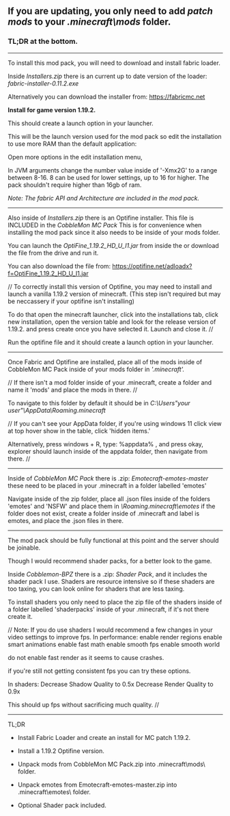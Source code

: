 ## If you are updating, you only need to add *patch mods* to your *.minecraft\mods* folder.

### TL;DR at the bottom.


-------------------------------------------------------------------------------------

To install this mod pack, you will need to download and install fabric loader.

Inside *Installers.zip* there is an current up to date version of the loader:
*fabric-installer-0.11.2.exe*

Alternatively you can download the installer from:
https://fabricmc.net 

**Install for game version 1.19.2.**

This should create a launch option in your launcher.

This will be the launch version used for the mod pack so edit the installation to 
use more RAM than the default application:

Open more options in the edit installation menu,

In JVM arguments change the number value inside of '-Xmx2G' to a range between 8-16.
8 can be used for lower settings, up to 16 for higher. The pack shouldn't require 
higher than 16gb of ram.

*Note: The fabric API and Architecture are included in the mod pack.*

-------------------------------------------------------------------------------------

Also inside of *Installers.zip* there is an Optifine installer.
This file is INCLUDED in the *CobbleMon MC Pack*
This is for convenience when installing the mod pack since it also needs to be inside
of your mods folder.

You can launch the *OptiFine_1.19.2_HD_U_I1.jar* from inside the or download the
file from the drive and run it.

You can also download the file from: 
https://optifine.net/adloadx?f=OptiFine_1.19.2_HD_U_I1.jar

// To correctly install this version of Optifine,
you may need to install and launch a vanilla 1.19.2 version of minecraft.
(This step isn't required but may be neccassery if your optifine isn't installing)

To do that open the minecraft launcher, click into the installations tab,
click new installation, open the version table and look for the release version
of 1.19.2. and press create once you have selected it.
Launch and close it. //

Run the optifine file and it should create a launch option in your launcher.

-------------------------------------------------------------------------------------

Once Fabric and Optifine are installed, place all of the mods inside of 
CobbleMon MC Pack inside of your mods folder in *'.minecraft'.* 

// If there isn't a mod folder inside of your .minecraft, 
create a folder and name it 'mods' and place the mods in there. //

To navigate to this folder by default it should be in 
*C:\Users\"your user"\AppData\Roaming\.minecraft*

// If you can't see your AppData folder, if you're using windows 11 click view at top
hover show in the table, click 'hidden items.'

Alternatively, press windows + R, type: %appdata% , and press okay, explorer should
launch inside of the appdata folder, then navigate from there. //

-------------------------------------------------------------------------------------

Inside of *CobbleMon MC Pack* there is .zip: *Emotecraft-emotes-master*
these need to be placed in your .minecraft in a folder labelled 'emotes'

Navigate inside of the zip folder, place all .json files inside of the folders
'emotes' and 'NSFW' and place them in *\Roaming\.minecraft\emotes* if the folder does 
not exist, create a folder inside of .minecraft and label is emotes, and place the
.json files in there. 

-------------------------------------------------------------------------------------

The mod pack should be fully functional at this point and the server should be
joinable.

Though I would recommend shader packs, for a better look to the game.

Inside *Cobblemon-BPZ* there is a .zip: *Shader Pack*, and it includes the shader
pack I use. Shaders are resource intensive so if these shaders are too taxing, 
you can look online for shaders that are less taxing.

To install shaders you only need to place the zip file of the shaders inside of a 
folder labelled 'shaderpacks' inside of your .minecraft, if it's not there create it.

// Note: If you do use shaders I would recommend a few changes in your video settings
to improve fps.
In performance:
enable render regions
enable smart animations
enable fast math
enable smooth fps
enable smooth world

do not enable fast render as it seems to cause crashes.

if you're still not getting consistent fps you can try these options.

In shaders:
Decrease Shadow Quality to 0.5x
Decrease Render Quality to 0.9x

This should up fps without sacrificing much quality. //

-------------------------------------------------------------------------------------

TL;DR

* Install Fabric Loader and create an install for MC patch 1.19.2.

* Install a 1.19.2 Optifine version.

* Unpack mods from CobbleMon MC Pack.zip into .minecraft\mods\ folder.

* Unpack emotes from Emotecraft-emotes-master.zip into .minecraft\emotes\ folder.

* Optional Shader pack included.


